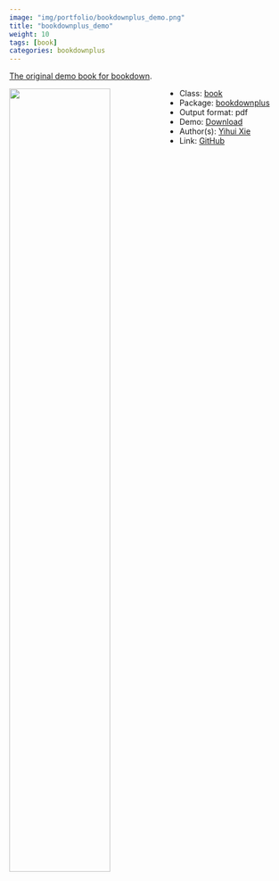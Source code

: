 ```yaml
---
image: "img/portfolio/bookdownplus_demo.png"
title: "bookdownplus_demo"
weight: 10
tags: [book]
categories: bookdownplus
---
```


[The original demo book for bookdown](https://github.com/rstudio/bookdown-demo).

<!--more-->

<p><a href="../../img/portfolio/bookdownplus_demo.png"><img class = "jf-image-shadow" src="../../img/portfolio/bookdownplus_demo.png" width="60%"  align="left"></a></p>

- Class: [book](../../tags/book)
- Package: [bookdownplus](bookdownplus)
- Output format: pdf
- Demo: [Download](https://pzhaonet.github.io/bookdownplus/inst2/demo/showcase/yihui_demo.pdf)
- Author(s): [Yihui Xie](https://yihui.org/)
- Link: [GitHub](https://github.com/pzhaonet/bookdownplus)


